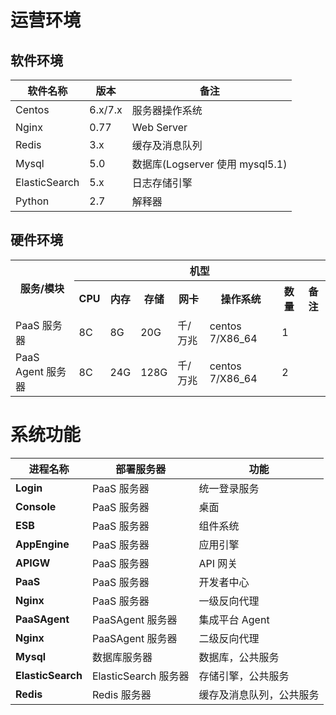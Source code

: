 # 运营环境
## 软件环境

| 软件名称       | 版本     | 备注                           |
|---------------|----------|--------------------------------|
| Centos        | 6.x/7.x  | 服务器操作系统                  |
| Nginx         | 0.77     | Web Server                     |
| Redis         | 3.x      | 缓存及消息队列                  |
| Mysql         | 5.0      | 数据库(Logserver 使用 mysql5.1) |
| ElasticSearch | 5.x      | 日志存储引擎                    |
| Python        | 2.7      | 解释器                         |

## 硬件环境

<table>
    <tr>
        <th rowspan="2">服务/模块</th>
        <th colspan="7">机型</th>
    </tr>
    <tr>
        <th>CPU</th>
        <th>内存</th>
        <th>存储</th>
        <th>网卡</th>
        <th>操作系统</th>
        <th>数量</th>
        <th>备注</th>
    </tr>
    <tr>
        <td>PaaS 服务器</td>
        <td>8C</td>
        <td>8G</td>
        <td>20G</td>
        <td>千/万兆</td>
        <td>centos 7/X86_64</td>
        <td>1</td>
        <td></td>
    </tr>
    <tr>
        <td>PaaS Agent 服务器</td>
        <td>8C</td>
        <td>24G</td>
        <td>128G</td>
        <td>千/万兆</td>
        <td>centos 7/X86_64</td>
        <td>2</td>
        <td></td>
    </tr>
</table>

# 系统功能

| 进程名称           | 部署服务器           |    功能                 |
|-------------------|---------------------|------------------------|
| **Login**         | PaaS 服务器          | 统一登录服务             |
| **Console**       | PaaS 服务器          | 桌面                    |
| **ESB**           | PaaS 服务器          | 组件系统                |
| **AppEngine**     | PaaS 服务器          | 应用引擎                |
| **APIGW**         | PaaS 服务器          | API 网关                |
| **PaaS**          | PaaS 服务器          | 开发者中心              |
| **Nginx**         | PaaS 服务器          | 一级反向代理             |
| **PaaSAgent**     | PaaSAgent 服务器     | 集成平台 Agent           |
| **Nginx**         | PaaSAgent 服务器     | 二级反向代理             |
| **Mysql**         | 数据库服务器          | 数据库，公共服务         |
| **ElasticSearch** | ElasticSearch 服务器 | 存储引擎，公共服务        |
| **Redis**         | Redis 服务器         | 缓存及消息队列，公共服务  |
